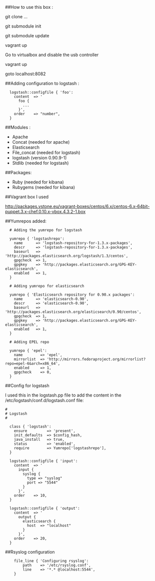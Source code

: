 ##How to use this box :

git clone ...

git submodule init

git submodule update

vagrant up

Go to virtualbox and disable the usb controller

vagrant up

goto localhost:8082

##Adding configuration to logstash :

```puppet
  logstash::configfile { 'foo':
    content  => '
      foo {
        ...
      }',
    order    => "number",
  }

```

##Modules :

 - Apache
 - Concat 		(needed for apache)
 - Elasticsearch
 - File_concat 	(needed for logstash)
 - logstash     (version 0.90.9-1)
 - Stdlib 		(needed for logstash)

##Packages:

 - Ruby			(needed for kibana)
 - Rubygems		(needed for kibana)

 ##Vagrant box I used

 http://packages.vstone.eu/vagrant-boxes/centos/6.x/centos-6.x-64bit-puppet.3.x-chef.0.10.x-vbox.4.3.2-1.box

##Yumrepos added:

```puppet
  # Adding the yumrepo for logstash

  yumrepo { 'logstashrepo':
    name      => 'logstash-repository-for-1.3.x-packages',
    descr     => 'logstash-repository-for-1.3.x-packages',
    baseurl   => 'http://packages.elasticsearch.org/logstash/1.3/centos',
    gpgcheck  => 1,
    gpgkey    => 'http://packages.elasticsearch.org/GPG-KEY-elasticsearch',
    enabled   => 1,
  }

  # Adding yumrepo for elasticsearch

  yumrepo { 'Elasticsearch repository for 0.90.x packages':
    name      => 'elasticsearch-0.90',
    descr     => 'elasticsearch-0.90',
    baseurl   => 'http://packages.elasticsearch.org/elasticsearch/0.90/centos',
    gpgcheck  => 1,
    gpgkey    => 'http://packages.elasticsearch.org/GPG-KEY-elasticsearch',
    enabled   => 1,
  }

  # Adding EPEL repo

  yumrepo { 'epel':
    name        => 'epel',
    mirrorlist  => 'http://mirrors.fedoraproject.org/mirrorlist?repo=epel-6&arch=x86_64',
    enabled     => 1,
    gpgcheck    => 0,
  }
```

##Config for logstash 

I used this in the logstash.pp file to add the content in the /etc/logstash/conf.d/logstash.conf file:

```puppet
#
# Logstash
#

  class { 'logstash':
    ensure         => 'present',
    init_defaults  => $config_hash,
    java_install   => true,
    status         => 'enabled',
    require        => Yumrepo['logstashrepo'],
  }

  logstash::configfile { 'input':
    content  => '
      input {
        syslog {
          type => "syslog"
          port => "5544"
        }
      }',
    order    => 10,
  }

  logstash::configfile { 'output':
    content  => '
      output {
        elasticsearch {
          host  => "localhost"
        }
      }',
    order    => 20,
  }
```

##Rsyslog configuration

```puppet
    file_line { 'Configuring rsyslog':
        path    => '/etc/rsyslog.conf',
        line    => '*.* @localhost:5544',
    }
```